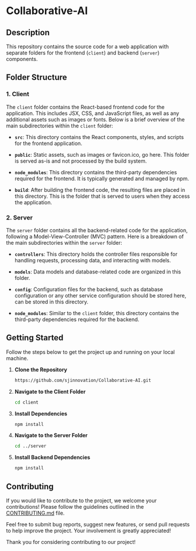 # Collaborative-AI

## Description
This repository contains the source code for a web application with separate folders for the frontend (`client`) and backend (`server`) components.

## Folder Structure

### 1. Client
The `client` folder contains the React-based frontend code for the application. This includes JSX, CSS, and JavaScript files, as well as any additional assets such as images or fonts. Below is a brief overview of the main subdirectories within the `client` folder:

- **`src`**: This directory contains the React components, styles, and scripts for the frontend application.

- **`public`**: Static assets, such as images or favicon.ico, go here. This folder is served as-is and not processed by the build system.

- **`node_modules`**: This directory contains the third-party dependencies required for the frontend. It is typically generated and managed by npm.

- **`build`**: After building the frontend code, the resulting files are placed in this directory. This is the folder that is served to users when they access the application.


### 2. Server
The `server` folder contains all the backend-related code for the application, following a Model-View-Controller (MVC) pattern. Here is a breakdown of the main subdirectories within the `server` folder:

- **`controllers`**: This directory holds the controller files responsible for handling requests, processing data, and interacting with models.

- **`models`**: Data models and database-related code are organized in this folder.

- **`config`**: Configuration files for the backend, such as database configuration or any other service configuration should be stored here, can be stored in this directory.

- **`node_modules`**: Similar to the `client` folder, this directory contains the third-party dependencies required for the backend.


## Getting Started
Follow the steps below to get the project up and running on your local machine.

1. **Clone the Repository**
   ```bash
   https://github.com/sjinnovation/Collaborative-AI.git
   

2. **Navigate to the Client Folder**

    ```bash
    cd client

3. **Install Dependencies**

    ```bash
    npm install

4. **Navigate to the Server Folder**

    ```bash
    cd ../server

5. **Install Backend Dependencies**

    ```bash
    npm install

## Contributing

If you would like to contribute to the project, we welcome your contributions! Please follow the guidelines outlined in the [CONTRIBUTING.md](CONTRIBUTING.md) file.

Feel free to submit bug reports, suggest new features, or send pull requests to help improve the project. Your involvement is greatly appreciated!

Thank you for considering contributing to our project!